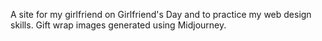 A site for my girlfriend on Girlfriend's Day and to practice my web design skills. Gift wrap images generated using Midjourney.